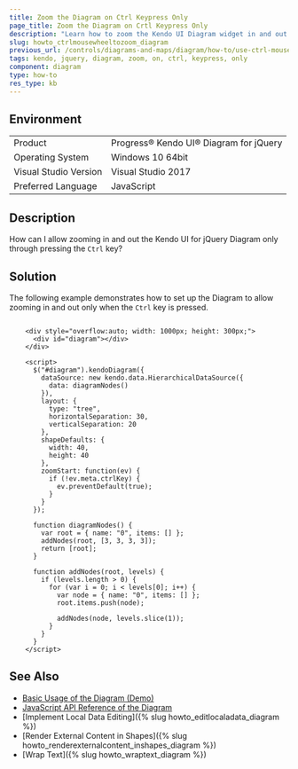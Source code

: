 ```yaml
---
title: Zoom the Diagram on Ctrl Keypress Only
page_title: Zoom the Diagram on Crtl Keypress Only
description: "Learn how to zoom the Kendo UI Diagram widget in and out by using the Ctrl key and the mouse wheel functionality."
slug: howto_ctrlmousewheeltozoom_diagram
previous_url: /controls/diagrams-and-maps/diagram/how-to/use-ctrl-mouse-wheel-zoom
tags: kendo, jquery, diagram, zoom, on, ctrl, keypress, only
component: diagram
type: how-to
res_type: kb
---
```


## Environment

<table>
 <tr>
  <td>Product</td>
  <td>Progress® Kendo UI® Diagram for jQuery</td>
 </tr>
 <tr>
  <td>Operating System</td>
  <td>Windows 10 64bit</td>
 </tr>
 <tr>
  <td>Visual Studio Version</td>
  <td>Visual Studio 2017</td>
 </tr>
 <tr>
  <td>Preferred Language</td>
  <td>JavaScript</td>
 </tr>
</table>

## Description

How can I allow zooming in and out the Kendo UI for jQuery Diagram only through pressing the `Ctrl` key?

## Solution

The following example demonstrates how to set up the Diagram to allow zooming in and out only when the `Ctrl` key is pressed.

```dojo

    <div style="overflow:auto; width: 1000px; height: 300px;">
      <div id="diagram"></div>
    </div>

    <script>
      $("#diagram").kendoDiagram({
        dataSource: new kendo.data.HierarchicalDataSource({
          data: diagramNodes()
        }),
        layout: {
          type: "tree",
          horizontalSeparation: 30,
          verticalSeparation: 20
        },
        shapeDefaults: {
          width: 40,
          height: 40
        },
        zoomStart: function(ev) {
          if (!ev.meta.ctrlKey) {
            ev.preventDefault(true);
          }
        }
      });

      function diagramNodes() {
        var root = { name: "0", items: [] };
        addNodes(root, [3, 3, 3, 3]);
        return [root];
      }

      function addNodes(root, levels) {
        if (levels.length > 0) {
          for (var i = 0; i < levels[0]; i++) {
            var node = { name: "0", items: [] };
            root.items.push(node);

            addNodes(node, levels.slice(1));
          }
        }
      }
    </script>

```

## See Also

* [Basic Usage of the Diagram (Demo)](https://demos.telerik.com/kendo-ui/diagram/index)
* [JavaScript API Reference of the Diagram](/api/javascript/dataviz/ui/diagram)
* [Implement Local Data Editing]({% slug howto_editlocaladata_diagram %})
* [Render External Content in Shapes]({% slug howto_renderexternalcontent_inshapes_diagram %})
* [Wrap Text]({% slug howto_wraptext_diagram %})
